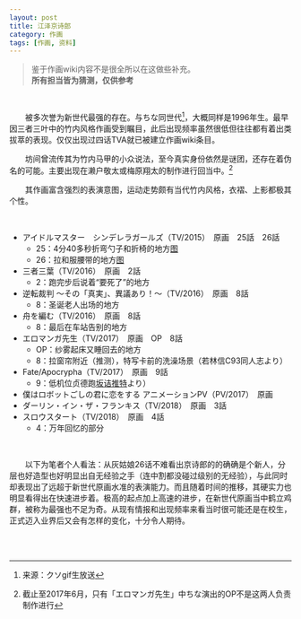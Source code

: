 ```yaml
---
layout: post
title: 江泽京诗郎
category: 作画
tags: [作画, 资料]
---
```


> 鉴于作画wiki内容不是很全所以在这做些补充。  
**所有担当皆为猜测，仅供参考**  

<br/>

　　被多次誉为新世代最强的存在。与ちな同世代[^1]，大概同样是1996年生。最早因三者三叶中的竹内风格作画受到瞩目，此后出现频率虽然很低但往往都有着出类拔萃的表现。仅仅出现过四话TVA就已被建立作画wiki条目。  

　　坊间曾流传其为竹内马甲的小众说法，至今真实身份依然是谜团，还存在着伪名的可能。主要出现在濑户敬太或梅原翔太的制作进行回当中。[^2] 

　　其作画富含强烈的表演意图，运动走势颇有当代竹内风格，衣褶、上影都极其个性。

<br/>

* アイドルマスター　シンデレラガールズ（TV/2015）　原画　25話　26話  
  * 25：4分40多秒折弯勺子和折椅的地方[图](http://ww2.sinaimg.cn/mw690/97de980agw1f523pi90rtj20fe08nq4m.jpg)
  * 26：拉和服腰带的地方[图](http://ww2.sinaimg.cn/mw690/97de980agw1f523pwnxo1j20fe08nq4g.jpg)  
* 三者三葉（TV/2016）　原画　2話  
  * 2：跑完步后说着“要死了”的地方  
* 逆転裁判 ～その「真実」、異議あり！～（TV/2016）　原画　8話  
  * 8：圣诞老人出场的地方  
* 舟を編む（TV/2016）　原画　8話  
  * 8：最后在车站告别的地方  
* エロマンガ先生（TV/2017）　原画　OP　8話  
  * OP：纱雾起床又睡回去的地方
  * 8：拉窗帘附近（推测），特写卡前的洗澡场景（若林信C93同人志より）  
* Fate/Apocrypha（TV/2017）　原画　9話
  * 9：低机位贞德跑[坂诘推特](https://twitter.com/to__kage/status/948073015312506880)より）
* 僕はロボットごしの君に恋をする アニメーションPV（PV/2017）　原画
* ダーリン・イン・ザ・フランキス（TV/2018）　原画　3話
* スロウスタート（TV/2018）　原画　4話
  * 4：万年回忆的部分
  
<br/>
  
　　以下为笔者个人看法：从灰姑娘26话不难看出京诗郎的的确确是个新人，分层也好造型也好明显出自无经验之手（连中割都没碰过级别的无经验），与此同时却表现出了远超于新世代原画水准的表演能力。而且随着时间的推移，其硬实力也明显看得出在快速进步着。极高的起点加上高速的进步，在新世代原画当中鹤立鸡群，被称为最强也不足为奇。从现有情报和出现频率来看当时很可能还是在校生，正式迈入业界后又会有怎样的变化，十分令人期待。  

<br/>
<br/>

[^1]: 来源：クソgif生放送

[^2]: 截止至2017年6月，只有「エロマンガ先生」中ちな演出的OP不是这两人负责制作进行
